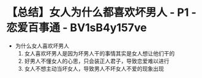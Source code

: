 # 【总结】女人为什么都喜欢坏男人 - P1 - 恋爱百事通 - BV1sB4y157ve

-   为什么女人喜欢坏男人
    1.  女人喜欢坏男人是因为坏男人干的事情其实是女人想让他们干的
    2.  好男人不懂女人的心思，只会装正人君子，导致恋爱难以进行
    3.  女人不想主动当坏女人，导致男人不坏女人不爱的现象出现